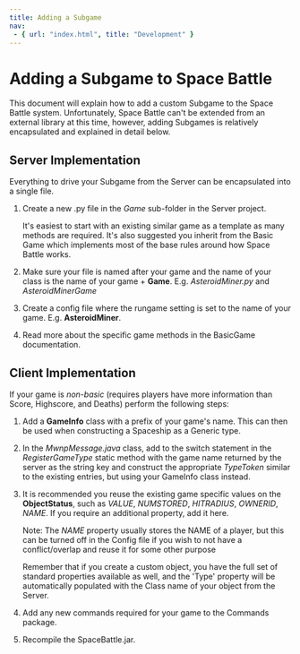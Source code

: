```yaml
---
title: Adding a Subgame
nav:
 - { url: "index.html", title: "Development" }
---
```

Adding a Subgame to Space Battle
=====================

This document will explain how to add a custom Subgame to the Space Battle system.  Unfortunately, Space Battle can't be extended from an external library at this time, however, adding Subgames is relatively encapsulated and explained in detail below.

Server Implementation
--------------------------

Everything to drive your Subgame from the Server can be encapsulated into a single file.

1. Create a new .py file in the *Game* sub-folder in the Server project.

	It's easiest to start with an existing similar game as a template as many methods are required.  It's also suggested you inherit from the Basic Game which implements most of the base rules around how Space Battle works.

2. Make sure your file is named after your game and the name of your class is the name of your game + **Game**.  E.g. *AsteroidMiner.py* and *AsteroidMinerGame*

3. Create a config file where the rungame setting is set to the name of your game.  E.g. **AsteroidMiner**.

4. Read more about the specific game methods in the BasicGame documentation.

Client Implementation
-------------------------

If your game is *non-basic* (requires players have more information than Score, Highscore, and Deaths) perform the following steps:

1. Add a **GameInfo** class with a prefix of your game's name.  This can then be used when constructing a Spaceship as a Generic type.

2. In the *MwnpMessage.java* class, add to the switch statement in the *RegisterGameType* static method with the game name returned by the server as the string key and construct the appropriate *TypeToken* similar to the existing entries, but using your GameInfo class instead.

3. It is recommended you reuse the existing game specific values on the **ObjectStatus**, such as *VALUE*, *NUMSTORED*, *HITRADIUS*, *OWNERID*, *NAME*.  If you require an additional property, add it here.  
  
	Note: The *NAME* property usually stores the NAME of a player, but this can be turned off in the Config file if you wish to not have a conflict/overlap and reuse it for some other purpose
	
	Remember that if you create a custom object, you have the full set of standard properties available as well, and the 'Type' property will be automatically populated with the Class name of your object from the Server.

4. Add any new commands required for your game to the Commands package.

5. Recompile the SpaceBattle.jar.
